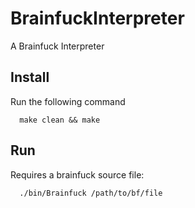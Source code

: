 # BrainfuckInterpreter
A Brainfuck Interpreter

## Install

Run the following command

```
  make clean && make
```

## Run

Requires a brainfuck source file:

```
  ./bin/Brainfuck /path/to/bf/file
```
